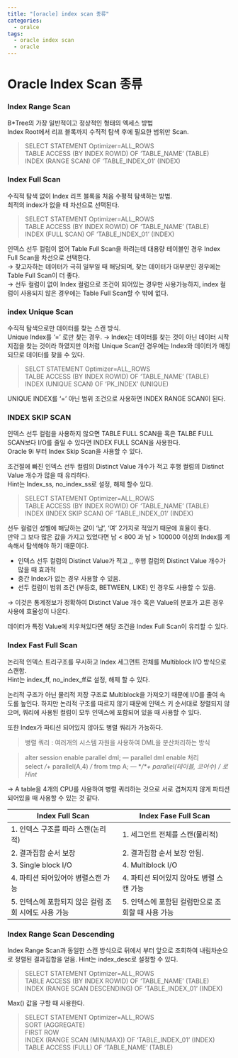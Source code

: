 ```yaml
---
title: "[oracle] index scan 종류"
categories:
  - oralce
tags:
  - oracle index scan
  - oracle
---
```


# Oracle Index Scan 종류


### Index Range Scan  

B*Tree의 가장 일반적이고 정상적인 형태의 엑세스 방법  
Index Root에서 리프 블록까지 수직적 탐색 후에 필요한 범위만 Scan.  


> SELECT STATEMENT Optimizer=ALL_ROWS  
>   TABLE ACCESS (BY INDEX ROWID) OF ‘TABLE_NAME’ (TABLE)  
>     INDEX (RANGE SCAN) OF ‘TABLE_INDEX_01’ (INDEX)  



### Index Full Scan  

수직적 탐색 없이 Index 리프 블록을 처음 수평적 탐색하는 방법.  
최적의 index가 없을 때 차선으로 선택된다.   

> SELECT STATEMENT Optimizer=ALL_ROWS  
>   TABLE ACCESS (BY INDEX ROWID) OF ‘TABLE_NAME’ (TABLE)  
>  INDEX (FULL SCAN) OF ‘TABLE_INDEX_01’ (INDEX)  

인덱스 선두 컬럼이 없어 Table Full Scan을 하려는데 대용량 테이블인 경우 Index Full Scan을 차선으로 선택한다.   
→ 찾고자하는 데이터가 극히 일부일 때 해당되며, 찾는 데이터가 대부분인 경우에는 Table Full Scan이 더 좋다.   
→ 선두 컬럼이 없이 Index 컬럼으로 조건이 되어있는 경우만 사용가능하지, index 컬럼이 사용되지 않은 경우에는 Table Full Scan할 수 밖에 없다.   



### index Unique Scan

수직적 탐색으로만 데이터를 찾는 스캔 방식.  
Unique Index를 ‘=’ 로만 찾는 경우.
→ Index는 데이터를 찾는 것이 아닌 데이터 시작 지점을 찾는 것이라 하였지만 이처럼 Unique Scan인 경우에는 Index와 데이터가 매칭되므로 데이터를 찾을 수 있다.   

> SELCT STATEMENT Optimizer=ALL_ROWS  
>   TALBE ACCESS (BY INDEX ROWID) OF ‘TABLE_NAME’ (TABLE)  
>     INDEX (UNIQUE SCAN) OF ‘PK_INDEX’ (UNIQUE)  


UNIQUE INDEX를 ‘=’ 아닌 범위 조건으로 사용하면 INDEX RANGE SCAN이 된다.  



### INDEX SKIP SCAN

인덱스 선두 컬럼을 사용하지 않으면 TABLE FULL SCAN을 혹은 TALBE FULL SCAN보다 I/O를 줄일 수 있다면 INDEX FULL SCAN을 사용한다.  
Oracle 9i 부터 Index Skip Scan을 사용할 수 있다.  


조건절에 빠진 인덱스 선두 컬럼의 Distinct Value 개수가 적고 후행 컬럼의 Distinct Value 개수가 많을 때 유리하다.   
Hint는 Index_ss, no_index_ss로 설정, 해제 할수 있다.  


> SELECT STATEMENT Optimizer=ALL_ROWS  
>   TABLE ACCESS (BY INDEX ROWID) OF ‘TABLE_NAME’ (TABLE)  
>     INDEX (INDEX SKIP SCAN) OF ‘TABLE_INDEX_01’ (INDEX)  


선두 컬럼인 성별에 해당하는 값이 ‘남’, ‘여’  2가지로 적었기 때문에 효율이 좋다.   
만약 그 보다 많은 값을 가지고 있었다면 남 < 800 과 남 > 100000 이상의 Index를 계속해서 탐색해야 하기 때문이다.   
- 인덱스 선두 컬럼의 Distinct Value가 적고 ,, 후행 컬럼의 Distinct Value 개수가 많을 때 효과적  
- 중간 Index가 없는 경우 사용할 수 있음.  
- 선두 컬럼이 범위 조건 (부등호, BETWEEN, LIKE) 인 경우도 사용할 수 있음.  

→ 이것은 통계정보가 정확하여 Distinct Value 개수 혹은 Value의 분포가 고른 경우 사용에 효율성이 나온다.   


데이터가 특정 Value에 치우쳐있다면 해당 조건을 Index Full Scan이 유리할 수 있다.   



### Index Fast Full Scan

논리적 인덱스 트리구조를 무시하고 Index 세그먼트 전체를 Multiblock I/O 방식으로 스캔함.  
Hint는 index_ff, no_index_ff로 설정, 해제 할 수 있다.  


논리적 구조가 아닌 물리적 저장 구조로 Multiblock을 가져오기 때문에 I/O를 줄여 속도롤 높인다.
하지만 논리적 구조를 따르지 않기 때문에 인덱스 키 순서대로 정렬되지 않으며, 쿼리에 사용된 컬럼이 모두 인덱스에 포함되어 있을 때 사용할 수 있다.   


또한 Index가 파티션 되어있지 않아도 병렬 쿼리가 가능하다.  

> 병렬 쿼리 : 여러개의 시스템 자원을 사용하여 DML을 분산처리하는 방식  


> alter session enable parallel dml; — parallel dml enable 처리  
> select */*+ parallel(A,4) */* from tmp A;  — **/*+ parallel(테이블, 코어수) */ 로 Hint**  

→ A table을 4개의 CPU를 사용하여 병렬 쿼리하는 것으로 서로 겹쳐지지 않게 파티션되어있을 때 사용할 수 있는 것 같다.   


| Index Full Scan | Index Fase Full Scan |  
| --- | --- |  
| 1. 인덱스 구조를 따라 스캔(논리적) | 1. 세그먼트 전체를 스캔(물리적) |  
| 2. 결과집합 순서 보장 | 2. 결과집합 순서 보장 안됨. |  
| 3. Single block I/O | 4. Multiblock I/O |  
| 4. 파티션 되어있어야 병렬스캔 가능 | 4. 파티션 되어있지 않아도 병렬 스캔 가능 |  
| 5. 인덱스에 포함되지 않은 컬럼 조회 시에도 사용 가능 | 5. 인덱스에 포함된 컬럼만으로 조회할 때 사용 가능 |  



### Index Range Scan Descending

Index Range Scan과 동일한 스캔 방식으로 뒤에서 부터 앞으로 조회하여 내림차순으로 정렬된 결과집합을 얻음. 
Hint는 index_desc로 설정할 수 있다.  

> SELECT STATEMENT Optimizer=ALL_ROWS  
>   TABLE ACCESS (BY INDEX ROWID) OF ‘TABLE_NAME’ (TABLE)  
>     INDEX (RANGE SCAN DESCENDING) OF ‘TABLE_INDEX_01’ (INDEX)  


Max() 값을 구할 때 사용한다. 
 
> SELECT STATEMENT Optimizer=ALL_ROWS  
  SORT (AGGREGATE)   
>     FIRST ROW  
>       INDEX (RANGE SCAN (MIN/MAX)) OF ‘TABLE_INDEX_01’ (INDEX)  
>   TABLE ACCESS (FULL) OF ‘TABLE_NAME’ (TABLE)  